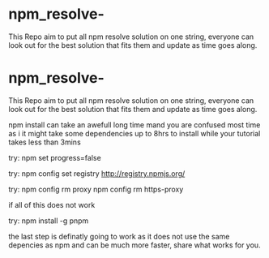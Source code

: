 # npm_resolve-
This Repo aim to put all npm resolve solution on one string, everyone can look out for the best solution that fits them and update as time goes along.  

# npm_resolve-
This Repo aim to put all npm resolve solution on one string, everyone can look out for the best solution that fits them and update as time goes along.  

npm install can take an awefull long time mand you are confused most time as i it might take some dependencies up to 8hrs to install while your tutorial takes less than 3mins 

try:
npm set progress=false

try:
npm config set registry http://registry.npmjs.org/

try:
npm config rm proxy
npm config rm https-proxy

if all of this does not work 

try:
npm install -g pnpm

the last step is definatly going to work as it does not use the same depencies as npm and can be much more faster, share what works for you. 
